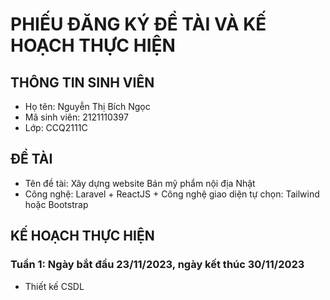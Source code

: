 # PHIẾU ĐĂNG KÝ ĐỀ TÀI VÀ KẾ HOẠCH THỰC HIỆN
## THÔNG TIN SINH VIÊN
- Họ tên: Nguyễn Thị Bích Ngọc
- Mã sinh viên: 2121110397
- Lớp: CCQ2111C
## ĐỀ TÀI
- Tên đề tài: Xây dựng website Bán mỹ phẩm nội địa Nhật
- Công nghệ: Laravel + ReactJS + Công nghệ giao diện tự chọn: Tailwind hoặc Bootstrap
## KẾ HOẠCH THỰC HIỆN
### Tuần 1: Ngày bắt đầu 23/11/2023, ngày kết thúc 30/11/2023
- Thiết kế CSDL
